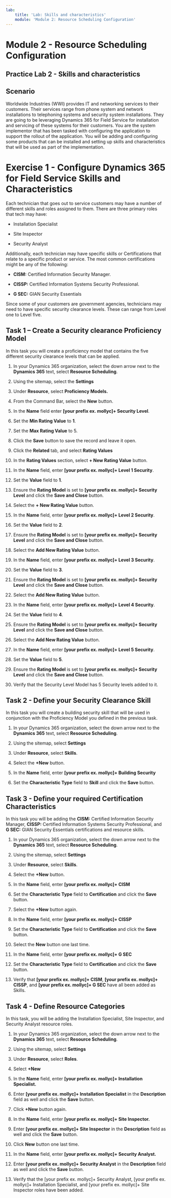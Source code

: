 ```yaml
---
lab:
    title: 'Lab: Skills and characteristics'
    module: 'Module 2: Resource Scheduling Configuration'
---
```


Module 2 - Resource Scheduling Configuration
====================
## Practice Lab 2 - Skills and characteristics 

## Scenario

Worldwide Industries (WWI) provides IT and networking services to their
customers. Their services range from phone system and network installations to
telephoning systems and security system installations. They are going to be
leveraging Dynamics 365 for Field Service for installation and servicing of
these systems for their customers. You are the system implementor that has been
tasked with configuring the application to support the rollout of the
application. You will be adding and configuring some products that can be
installed and setting up skills and characteristics that will be used as part of
the implementation.

Exercise 1 - Configure Dynamics 365 for Field Service Skills and Characteristics
================================================================================

Each technician that goes out to service customers may have a number of
different skills and roles assigned to them. There are three primary roles
that tech may have:

-   Installation Specialist

-   Site Inspector

-   Security Analyst

Additionally, each technician may have specific skills or Certifications
that relate to a specific product or service. The most common certifications
might be any of the following:

-   **CISM:** Certified Information Security Manager.

-   **CISSP:** Certified Information Systems Security Professional.

-   **G SEC:** GIAN Security Essentials

Since some of your customers are government agencies, technicians may need
to have specific security clearance levels. These can range from Level one
to Level five.

## Task 1 – Create a Security clearance Proficiency Model

In this task you will create a proficiency model that contains the five
different security clearance levels that can be applied.

1.  In your Dynamics 365 organization, select the down arrow next to the
    **Dynamics 365** text, select **Resource Scheduling**.

2.  Using the sitemap, select the **Settings**

3.  Under **Resource**, select **Proficiency Models.**

4.  From the Command Bar, select the **New** button.

5.  In the **Name** field enter **[your prefix ex. mollyc]+ Security Level**.

6.  Set the **Min Rating Value** to **1**.

7.  Set the **Max Rating Value** to 5.

8.  Click the **Save** button to save the record and leave it open.

9.  Click the **Related** tab, and select **Rating Values**

10. In the **Rating Values** section, select **+ New Rating Value** button.

11. In the **Name** field, enter **[your prefix ex. mollyc]+ Level 1 Security**.

12. Set the **Value** field to **1**.

13. Ensure the **Rating Model** is set to **[your prefix ex. mollyc]+ Security Level** and click the
    **Save and Close** button.

14. Select the **+ New Rating Value** button.

15. In the **Name** field, enter **[your prefix ex. mollyc]+ Level 2 Security**.

16. Set the **Value** field to **2**.

17. Ensure the **Rating Model** is set to **[your prefix ex. mollyc]+ Security Level** and click the
    **Save and Close** button.

18. Select the **Add New Rating Value** button.

19. In the **Name** field, enter **[your prefix ex. mollyc]+ Level 3 Security**.

20. Set the **Value** field to **3**.

21. Ensure the **Rating Model** is set to **[your prefix ex. mollyc]+ Security Level** and click the
    **Save and Close** button.

22. Select the **Add New Rating Value** button.

23. In the **Name** field, enter **[your prefix ex. mollyc]+ Level 4 Security**.

24. Set the **Value** field to **4**.

25. Ensure the **Rating Model** is set to **[your prefix ex. mollyc]+ Security Level** and click the
    **Save and Close** button.

26. Select the **Add New Rating Value** button.

27. In the **Name** field, enter **[your prefix ex. mollyc]+ Level 5 Security**.

28. Set the **Value** field to **5**.

29. Ensure the **Rating Model** is set to **[your prefix ex. mollyc]+ Security Level** and click the
    **Save and Close** button.

30. Verify that the Security Level Model has 5 Security levels added to it.

## Task 2 - Define your Security Clearance Skill

In this task you will create a building security skill that will be used in
conjunction with the Proficiency Model you defined in the previous task.

1.  In your Dynamics 365 organization, select the down arrow next to the
    **Dynamics 365** text, select **Resource Scheduling**.

2.  Using the sitemap, select **Settings**

3.  Under **Resource**, select **Skills**.

4.  Select the **+New** button.

5.  In the **Name** field, enter **[your prefix ex. mollyc]+ Building Security**

6.  Set the **Characteristic Type** field to **Skill** and click the **Save**
    button.

## Task 3 - Define your required Certification Characteristics

In this task you will be adding the **CISM:** Certified Information Security
Manager, **CISSP:** Certified Information Systems Security Professional, and **G
SEC:** GIAN Security Essentials certifications and resource skills.

1.  In your Dynamics 365 organization, select the down arrow next to the
    **Dynamics 365** text, select **Resource Scheduling**.

2.  Using the sitemap, select **Settings**

3.  Under **Resource**, select **Skills**.

4.  Select the **+New** button.

5.  In the **Name** field, enter **[your prefix ex. mollyc]+ CISM**

6.  Set the **Characteristic Type** field to **Certification** and click the
    **Save** button.

7.  Select the **+New** button again.

8.  In the **Name** field, enter **[your prefix ex. mollyc]+ CISSP**

9.  Set the **Characteristic Type** field to **Certification** and click the
    **Save** button.

10. Select the **New** button one last time.

11. In the **Name** field, enter **[your prefix ex. mollyc]+ G SEC**

12. Set the **Characteristic Type** field to **Certification** and click the
    **Save** button.

13. Verify that **[your prefix ex. mollyc]+ CISM**, **[your prefix ex. mollyc]+ CISSP**, and **[your prefix ex. mollyc]+ G SEC** have all been added as
    Skills.

## Task 4 - Define Resource Categories

In this task, you will be adding the Installation Specialist, Site Inspector,
and Security Analyst resource roles.

1.  In your Dynamics 365 organization, select the down arrow next to the
    **Dynamics 365** text, select **Resource Scheduling**.

2.  Using the sitemap, select **Settings**

3.  Under **Resource**, select **Roles**.

4.  Select **+New**

5.  In the **Name** field, enter **[your prefix ex. mollyc]+ Installation Specialist.**

6.  Enter **[your prefix ex. mollyc]+ Installation Specialist** in the **Description** field as well and
    click the **Save** button.

7.  Click **+New** button again.

8.  In the **Name** field, enter **[your prefix ex. mollyc]+ Site Inspector.**

9.  Enter **[your prefix ex. mollyc]+ Site Inspector** in the **Description** field as well and click the
    **Save** button.

10.  Click **New** button one last time.

11.  In the **Name** field, enter **[your prefix ex. mollyc]+ Security Analyst.**

12. Enter **[your prefix ex. mollyc]+ Security Analyst** in the **Description** field as well and click
    the **Save** button.

13. Verify that the [your prefix ex. mollyc]+ Security Analyst, [your prefix ex. mollyc]+ Installation Specialist, and [your prefix ex. mollyc]+ Site
    Inspector roles have been added.
